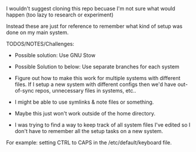 I wouldn't suggest cloning this repo becuase I'm not sure what would happen (too lazy to research or experiment)

Instead these are just for reference to remember what kind of setup was done on my main system.

TODOS/NOTES/Challenges:

- Possible solution: Use GNU Stow 
- Possible Solution to below: Use separate branches for each system
- Figure out how to make this work for multiple systems with different files.
    If I setup a new system with different configs then we'd have out-of-sync repos, unnecessary files in systems, etc..

- I might be able to use symlinks & note files or something.
- Maybe this just won't work outside of the home directory.
- I was trying to find a way to keep track of all system files I've edited so I don't have to remember all the setup tasks on a new system.

For example: setting CTRL to CAPS in the /etc/default/keyboard file.
